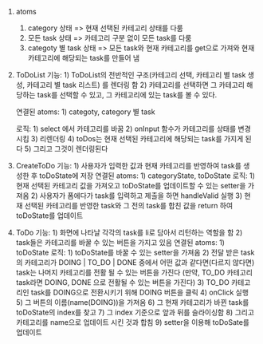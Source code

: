 1. atoms
    1) category 상태
        => 현재 선택된 카테고리 상태를 다룸
    2) 모든 task 상태
        => 카테고리 구분 없이 모든 task를 다룸
    3) categoty 별 task 상태
        => 모든 task와 현재 카테고리를 get으로 가져와 현재 카테고리에 해당되는 task를 만들어 냄

2. ToDoList
    기능: 
        1) ToDoList의 전반적인 구조(카테고리 선택, 카테고리 별 task 생성, 카테고리 별 task 리스트)
           를 렌더링 함
        2) 카테고리를 선택하면 그 카테고리 해당하는 task를 선택할 수 있고, 
           그 카테고리에 있는 task를 볼 수 있다.

    연결된 atoms:
        1) categoty, category 별 task
    
    로직:
        1) select 에서 카테고리를 바꿈
        2) onInput 함수가 카테고리를 상태를 변경시킴
        3) 리렌더링
        4) toDos는 현재 선택된 카테고리에 해당되는 task를 가지게 된다
        5) 그리고 그것이 렌더링된다

3. CreateToDo
    기능:
        1) 사용자가 입력한 값과 현재 카테고리를 반영하여 task를 생성한 후 toDoState에 저장
    연결된 atoms:
        1) categoryState, toDoState
    로직:
        1) 현재 선택된 카테고리 값을 가져오고 toDoState를 업데이트할 수 있는 setter을 가져옴
        2) 사용자가 폼에다가 task를 입력하고 제출을 하면 handleValid 실행
        3) 현재 선택된 카테고리를 반영한 task와 그 전의 task를 합친 값을 return 하여 toDoState를 업데이트

3. ToDo
    기능:
        1) 화면에 나타날 각각의 task를 li로 담아서 리턴하는 역할을 함
        2) task들은 카테고리를 바꿀 수 있는 버튼을 가지고 있음
    연결된 atoms:
        1) toDoState
    로직:
        1) toDoState를 바꿀 수 있는 setter을 가져옴
        2) 전달 받은 task의 카테고리가 DOING | TO_DO | DONE 중에서
           어떤 값과 같다면(다르지 않다면) task는 나머지 카테고리를 전활 될 수 있는 버튼을 가진다
           (만약, TO_DO 카테고리 task라면 DOING, DONE 으로 전활될 수 있는 버튼을 가진다)
        3) TO_DO 카테고리인 task를 DOING으로 전환시키기 위해 DOING 버튼을 클릭
        4) onClick 실행
        5) 그 버튼의 이름(name(DOING))을 가져옴
        6) 그 현재 카테고리가 바뀐 task를 toDoState의 index를 찾고
        7) 그 index 기준으로 앞과 뒤를 슬라이싱함
        8) 그리고 카테고리를 name으로 업데이트 시킨 것과 합침
        9) setter을 이용해 toDoSate를 업데이트

    